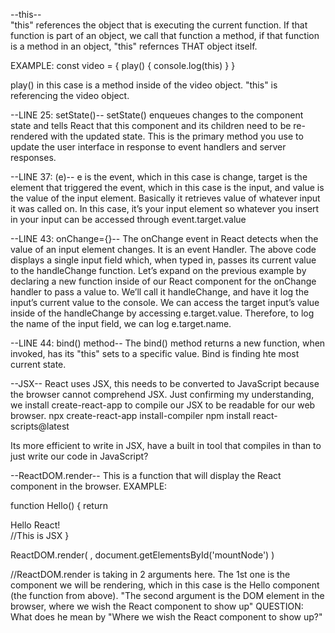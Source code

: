 --this--    
"this" references the object that is executing the current function. If that function is part of an object, we call that function a method, if that function is a method in an object, "this" refernces THAT object itself.

EXAMPLE:
const video = {
    play() {
        console.log(this)
    }
}

play() in this case is a method inside of the video object. 
"this" is referencing the video object.

--LINE 25: setState()--
setState() enqueues changes to the component state and tells React that this component and its children need to be re-rendered with the updated state. This is the primary method you use to update the user interface in response to event handlers and server responses.

--LINE 37: (e)--
e is the event, which in this case is change, target is the element that triggered the event, which in this case is the input, and value is the value of the input element.
Basically it retrieves value of whatever input it was called on.
In this case, it’s your input element so whatever you insert in your input can be accessed through event.target.value

--LINE 43: onChange={}--
The onChange event in React detects when the value of an input element changes.
It is an event Handler. The above code displays a single input field which, when typed in, passes its current value to the handleChange function.
Let’s expand on the previous example by declaring a new function inside of our React component for the onChange handler to pass a value to. We’ll call it handleChange, and have it log the input’s current value to the console.
We can access the target input’s value inside of the handleChange by accessing e.target.value. Therefore, to log the name of the input field, we can log e.target.name.

--LINE 44: bind() method--
The bind() method returns a new function, when invoked, has its "this" sets to a specific value.
Bind is finding hte most current state.

--JSX--
React uses JSX, this needs to be converted to JavaScript because
the browser cannot comprehend JSX.
Just confirming my understanding, we install create-react-app to compile our JSX to be readable for our web browser.
npx create-react-app install-compiler
npm install react-scripts@latest

Its more efficient to write in JSX, have a built in tool that compiles in than to just write our code in JavaScript?

--ReactDOM.render--
This is a function that will display the React component in the browser. 
EXAMPLE:

function Hello() {
    return <div>Hello React!</div>   //This is JSX 
}

ReactDOM.render(
    <Hello />,
    document.getElementsById('mountNode')
)

//ReactDOM.render is taking in 2 arguments here. The 1st one is the component we will be rendering, which in this case is the Hello component (the function from above).
"The second argument is the DOM element in the browser, where we wish the React component to show up"
QUESTION: What does he mean by "Where we wish the React component to show up?"

